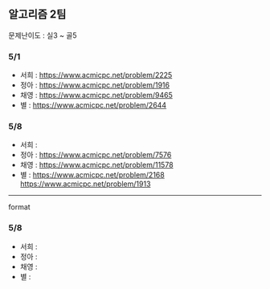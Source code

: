 ## 알고리즘 2팀

문제난이도 : 실3 ~ 골5

### 5/1

- 서희 : https://www.acmicpc.net/problem/2225
- 정아 : https://www.acmicpc.net/problem/1916
- 채영 : https://www.acmicpc.net/problem/9465
- 별 : https://www.acmicpc.net/problem/2644

### 5/8
- 서희 : 
- 정아 : https://www.acmicpc.net/problem/7576
- 채영 : https://www.acmicpc.net/problem/11578
- 별 : https://www.acmicpc.net/problem/2168
      https://www.acmicpc.net/problem/1913



-----
format
### 5/8
- 서희 : 
- 정아 : 
- 채영 : 
- 별 : 
